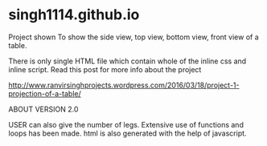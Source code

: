 # singh1114.github.io
Project shown
To show the side view, top view, bottom view, front view of a table.

There is only single HTML file which contain whole of the inline css and inline script. Read this post for more info about the project

http://www.ranvirsinghprojects.wordpress.com/2016/03/18/project-1-projection-of-a-table/

ABOUT VERSION 2.0

USER can also give the number of legs. Extensive use of functions and loops has been made. html is also generated with the help of javascript.
